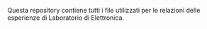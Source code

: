 Questa repository contiene tutti i file utilizzati per le relazioni delle esperienze di Laboratorio di Elettronica.
